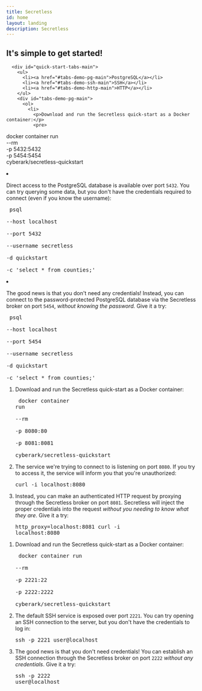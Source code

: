 ```yaml
---
title: Secretless
id: home
layout: landing
description: Secretless
---
```


<div class="container-fluid">
	<div class="introduction" id="simple-started">
		<div class="row sub-card">
			<h2>It's simple to get started!</h2>

      <div id="quick-start-tabs-main">
        <ul>
          <li><a href="#tabs-demo-pg-main">PostgreSQL</a></li>
          <li><a href="#tabs-demo-ssh-main">SSH</a></li>
          <li><a href="#tabs-demo-http-main">HTTP</a></li>
        </ul>
        <div id="tabs-demo-pg-main">
          <ol>
            <li>
              <p>Download and run the Secretless quick-start as a Docker container:</p>
              <pre>
docker container run \
  --rm \
  -p 5432:5432 \
  -p 5454:5454 \
  cyberark/secretless-quickstart</pre>
            </li>
            <li>
              <p>Direct access to the PostgreSQL database is available over port
              <code>5432</code>. You can try querying some data, but you don't
              have the credentials required to connect (even if you know the
              username):</p>
              <pre>
psql \
  --host localhost \
  --port 5432 \
  --username secretless \
  -d quickstart \
  -c 'select * from counties;'</pre>
            </li>
            <li>
              <p>The good news is that you don't need any credentials! Instead, you
              can connect to the password-protected PostgreSQL database via the
              Secretless broker on port <code>5454</code>, <i>without knowing the
              password.</i> Give it a try:</p>
              <pre>
psql \
  --host localhost \
  --port 5454 \
  --username secretless \
  -d quickstart \
  -c 'select * from counties;'</pre>
            </li>
          </ol>
        </div>
        <div id="tabs-demo-http-main">
          <ol>
            <li>
              <p>Download and run the Secretless quick-start as a Docker container:</p>
              <pre>
docker container run \
  --rm \
  -p 8080:80 \
  -p 8081:8081 \
  cyberark/secretless-quickstart</pre>
            </li>
            <li>
              <p>The service we're trying to connect to is listening on port
              <code>8080</code>. If you try to access it, the service will inform
              you that you're unauthorized:</p>
              <pre>curl -i localhost:8080</pre>
            </li>
            <li>
              <p>Instead, you can make an authenticated HTTP request by proxying
              through the Secretless broker on port <code>8081</code>. Secretless
              will inject the proper credentials into the request <i>without you
              needing to know what they are</i>. Give it a try:</p>
              <pre>http_proxy=localhost:8081 curl -i localhost:8080</pre>
            </li>
          </ol>
        </div>
        <div id="tabs-demo-ssh-main">
          <ol>
            <li>
              <p>Download and run the Secretless quick-start as a Docker container:</p>
              <pre>
docker container run \
  --rm \
  -p 2221:22 \
  -p 2222:2222 \
  cyberark/secretless-quickstart</pre>
            </li>
            <li>
              <p>The default SSH service is exposed over port <code>2221</code>. You
              can try opening an SSH connection to the server, but you don't have
              the credentials to log in:</p>
              <pre>ssh -p 2221 user@localhost</pre>
            </li>
            <li>
              <p>The good news is that you don't need credentials! You can establish
              an SSH connection through the Secretless broker on port
              <code>2222</code> <i>without any credentials</i>. Give it a try:</p>
              <pre>ssh -p 2222 user@localhost</pre>
            </li>
          </ol>
        </div>
      </div>
      <br/>
		</div>
	</div>
</div>

<script>
  $( function() {
    $( "#quick-start-tabs-main" ).tabs();
  } );
</script>
